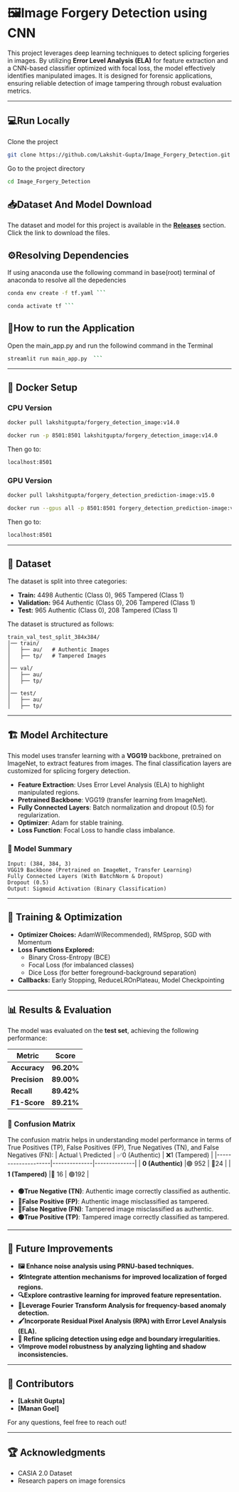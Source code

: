 #  🖼️Image Forgery Detection using CNN
This project leverages deep learning techniques to detect splicing forgeries in images. By utilizing **Error Level Analysis (ELA)** for feature extraction and a CNN-based classifier optimized with focal loss, the model effectively identifies manipulated images. It is designed for forensic applications, ensuring reliable detection of image tampering through robust evaluation metrics.

---

##  💻Run Locally

Clone the project

```bash
git clone https://github.com/Lakshit-Gupta/Image_Forgery_Detection.git
```

Go to the project directory

```bash
cd Image_Forgery_Detection
```


## 📥Dataset And Model Download
The dataset and model for this project is available in the **[Releases](https://github.com/Lakshit-Gupta/Image_Forgery_Detection/releases)** section. Click the link to download the files.  

## ⚙️Resolving Dependencies
If using anaconda use the following command in base(root) terminal of anaconda to resolve all the depedencies
```bash
conda env create -f tf.yaml ```
```
```bash
conda activate tf ```
```
## 🚀How to run the Application
Open the main_app.py and run the followind command in the Terminal
```bash
streamlit run main_app.py  ```
``` 
---
 
##  🐳 **Docker Setup**

### CPU Version

```bash
docker pull lakshitgupta/forgery_detection_image:v14.0
```
```bash
docker run -p 8501:8501 lakshitgupta/forgery_detection_image:v14.0
```
Then go to:
```bash
localhost:8501
```
### GPU Version

```bash
docker pull lakshitgupta/forgery_detection_prediction-image:v15.0
```
```bash
docker run --gpus all -p 8501:8501 forgery_detection_prediction-image:v15.0
```
Then go to:
```bash
localhost:8501
```

---
## 📂 Dataset

The dataset is split into three categories:

- **Train:** 4498 Authentic (Class 0), 965 Tampered (Class 1)
- **Validation:** 964 Authentic (Class 0), 206 Tampered (Class 1)
- **Test:** 965 Authentic (Class 0), 208 Tampered (Class 1)

The dataset is structured as follows:

```
train_val_test_split_384x384/
│── train/
│   ├── au/   # Authentic Images
│   ├── tp/   # Tampered Images
│
│── val/
│   ├── au/
│   ├── tp/
│
│── test/
│   ├── au/
│   ├── tp/
```




---

## 🏗️ Model Architecture

This model uses transfer learning with a **VGG19** backbone, pretrained on ImageNet, to extract features from images. The final classification layers are customized for splicing forgery detection.

- **Feature Extraction**: Uses Error Level Analysis (ELA) to highlight manipulated regions.
- **Pretrained Backbone**: VGG19 (transfer learning from ImageNet).
- **Fully Connected Layers**: Batch normalization and dropout (0.5) for regularization.
- **Optimizer**: Adam for stable training.
- **Loss Function**: Focal Loss to handle class imbalance.
### 🔹 Model Summary

```
Input: (384, 384, 3)
VGG19 Backbone (Pretrained on ImageNet, Transfer Learning)
Fully Connected Layers (With BatchNorm & Dropout)
Dropout (0.5)
Output: Sigmoid Activation (Binary Classification)
```

---

## 🎯 Training & Optimization

- **Optimizer Choices:** AdamW(Recommended), RMSprop, SGD with Momentum
- **Loss Functions Explored:**
  - Binary Cross-Entropy (BCE)
  - Focal Loss (for imbalanced classes)
  - Dice Loss (for better foreground-background separation)
- **Callbacks:** Early Stopping, ReduceLROnPlateau, Model Checkpointing

---

## 📊 Results & Evaluation  

The model was evaluated on the **test set**, achieving the following performance:  

| Metric         | Score  |
|---------------|--------|
| **Accuracy**  | **96.20%** |
| **Precision** | **89.00%** |
| **Recall**    | **89.42%** |
| **F1-Score**  | **89.21%** |

### 📌 Confusion Matrix  
The confusion matrix helps in understanding model performance in terms of True Positives (TP), False Positives (FP), True Negatives (TN), and False Negatives (FN):
| Actual \ Predicted | ✅0 (Authentic) | ❌1 (Tampered) |
|--------------------|--------------|--------------|
| **0 (Authentic)** |🟢 952           | 🔴24           |
| **1 (Tampered)**  |🔴 16           | 🟢192           |

- **🟢True Negative (TN)**: Authentic image correctly classified as authentic.  
- **🔴False Positive (FP)**: Authentic image misclassified as tampered.  
- **🔴False Negative (FN)**: Tampered image misclassified as authentic.  
- **🟢True Positive (TP)**: Tampered image correctly classified as tampered. 
---
## 📌 Future Improvements  

- **🖼️ Enhance noise analysis using PRNU-based techniques.**  
- **🛠️Integrate attention mechanisms for improved localization of forged regions.**  
- **🔍Explore contrastive learning for improved feature representation.**  
- **📡Leverage Fourier Transform Analysis for frequency-based anomaly detection.**  
- **🖌️Incorporate Residual Pixel Analysis (RPA) with Error Level Analysis (ELA).**  
- **🧩 Refine splicing detection using edge and boundary irregularities.**  
- **💡Improve model robustness by analyzing lighting and shadow inconsistencies.**  

---

## 🤝 Contributors

- **[Lakshit Gupta]**
- **[Manan Goel]**

For any questions, feel free to reach out!

---

## 🏆 Acknowledgments

- CASIA 2.0 Dataset
- Research papers on image forensics

